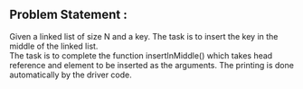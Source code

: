 Problem Statement :
-------------------
Given a linked list of size N and a key. The task is to insert the key in the middle of the linked list.<br/>
The task is to complete the function insertInMiddle() which takes head reference and element to be inserted as the arguments. The printing is done automatically by the driver code.

